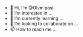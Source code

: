 - 👋 Hi, I’m @Olvmiposi
- 👀 I’m interested in ...
- 🌱 I’m currently learning ...
- 💞️ I’m looking to collaborate on ...
- 📫 How to reach me ...

<!---
Olvmiposi/Olvmiposi is a ✨ special ✨ repository because its `README.md` (this file) appears on your GitHub profile.
You can click the Preview link to take a look at your changes.
--->

